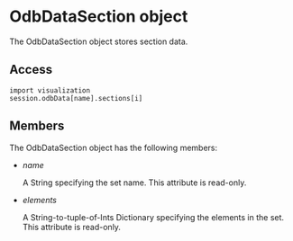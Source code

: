 # OdbDataSection object

The OdbDataSection object stores section data.

## Access

```
import visualization
session.odbData[name].sections[i]
```

## Members

The OdbDataSection object has the following members:

- *name*

  A String specifying the set name. This attribute is read-only.

- *elements*

  A String-to-tuple-of-Ints Dictionary specifying the elements in the set. This attribute is read-only.